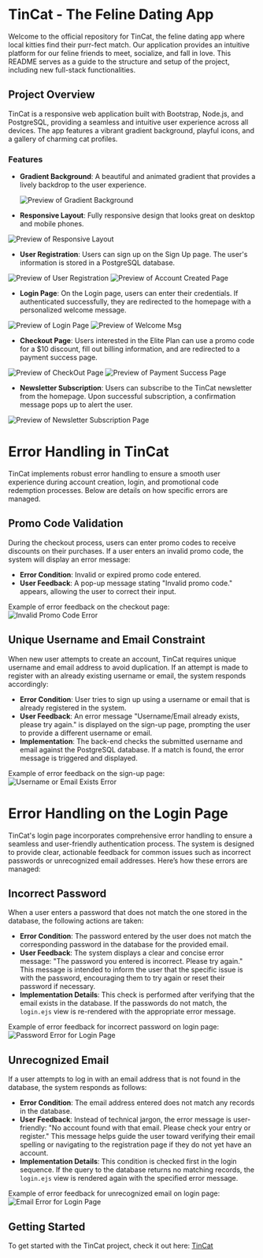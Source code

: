 # TinCat - The Feline Dating App

Welcome to the official repository for TinCat, the feline dating app where local kitties find their purr-fect match. Our application provides an intuitive platform for our feline friends to meet, socialize, and fall in love. This README serves as a guide to the structure and setup of the project, including new full-stack functionalities.

## Project Overview

TinCat is a responsive web application built with Bootstrap, Node.js, and PostgreSQL, providing a seamless and intuitive user experience across all devices. The app features a vibrant gradient background, playful icons, and a gallery of charming cat profiles.

### Features

- **Gradient Background**: A beautiful and animated gradient that provides a lively backdrop to the user experience.

  ![Preview of Gradient Background](public/images/Preview1.png)

- **Responsive Layout**: Fully responsive design that looks great on desktop and mobile phones.

![Preview of Responsive Layout](public/images/Preview2.png)

- **User Registration**: Users can sign up on the Sign Up page. The user's information is stored in a PostgreSQL database.

![Preview of User Registration](public/images/Preview4.png)
![Preview of Account Created Page](public/images/Preview6.png)

- **Login Page**: On the Login page, users can enter their credentials. If authenticated successfully, they are redirected to the homepage with a personalized welcome message.

![Preview of Login Page](public/images/Preview3.png)
![Preview of Welcome Msg](public/images/Preview5.png)

- **Checkout Page**: Users interested in the Elite Plan can use a promo code for a $10 discount, fill out billing information, and are redirected to a payment success page.

![Preview of CheckOut Page ](public/images/Preview8.png)
![Preview of Payment Success Page ](public/images/Preview9.png)

- **Newsletter Subscription**: Users can subscribe to the TinCat newsletter from the homepage. Upon successful subscription, a confirmation message pops up to alert the user.

![Preview of Newsletter Subscription Page ](public/images/Preview12.png)

# Error Handling in TinCat

TinCat implements robust error handling to ensure a smooth user experience during account creation, login, and promotional code redemption processes. Below are details on how specific errors are managed.

## Promo Code Validation

During the checkout process, users can enter promo codes to receive discounts on their purchases. If a user enters an invalid promo code, the system will display an error message:

- **Error Condition**: Invalid or expired promo code entered.
- **User Feedback**: A pop-up message stating "Invalid promo code." appears, allowing the user to correct their input.

Example of error feedback on the checkout page:
![Invalid Promo Code Error](public/images/Preview10.png)

## Unique Username and Email Constraint

When new user attempts to create an account, TinCat requires unique username and email address to avoid duplication. If an attempt is made to register with an already existing username or email, the system responds accordingly:

- **Error Condition**: User tries to sign up using a username or email that is already registered in the system.
- **User Feedback**: An error message "Username/Email already exists, please try again." is displayed on the sign-up page, prompting the user to provide a different username or email.
- **Implementation**: The back-end checks the submitted username and email against the PostgreSQL database. If a match is found, the error message is triggered and displayed.

Example of error feedback on the sign-up page:
![Username or Email Exists Error](public/images/Preview11.png)

# Error Handling on the Login Page

TinCat's login page incorporates comprehensive error handling to ensure a seamless and user-friendly authentication process. The system is designed to provide clear, actionable feedback for common issues such as incorrect passwords or unrecognized email addresses. Here’s how these errors are managed:

## Incorrect Password

When a user enters a password that does not match the one stored in the database, the following actions are taken:

- **Error Condition**: The password entered by the user does not match the corresponding password in the database for the provided email.
- **User Feedback**: The system displays a clear and concise error message: "The password you entered is incorrect. Please try again." This message is intended to inform the user that the specific issue is with the password, encouraging them to try again or reset their password if necessary.
- **Implementation Details**: This check is performed after verifying that the email exists in the database. If the passwords do not match, the `login.ejs` view is re-rendered with the appropriate error message.

Example of error feedback for incorrect password on login page:
![Password Error for Login Page](public/images/Preview14.png)

## Unrecognized Email

If a user attempts to log in with an email address that is not found in the database, the system responds as follows:

- **Error Condition**: The email address entered does not match any records in the database.
- **User Feedback**: Instead of technical jargon, the error message is user-friendly: "No account found with that email. Please check your entry or register." This message helps guide the user toward verifying their email spelling or navigating to the registration page if they do not yet have an account.
- **Implementation Details**: This condition is checked first in the login sequence. If the query to the database returns no matching records, the `login.ejs` view is rendered again with the specified error message.

Example of error feedback for unrecognized email on login page:
![Email Error for Login Page](public/images/Preview13.png)

## Getting Started

To get started with the TinCat project, check it out here: [TinCat](https://qwerac388.github.io/TinCat/)
